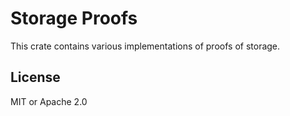 # Storage Proofs

This crate contains various implementations of proofs of storage.

## License

MIT or Apache 2.0
